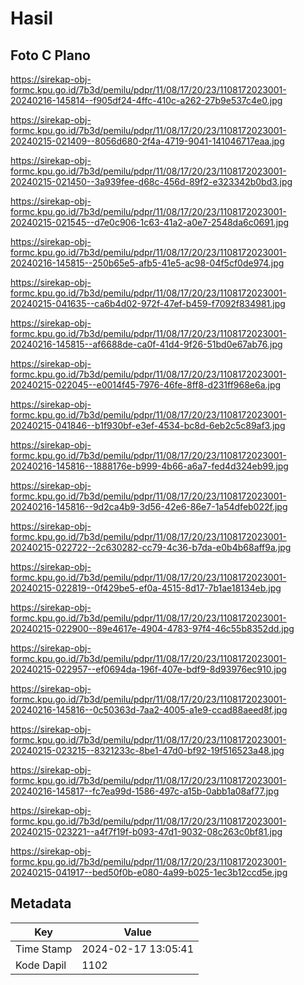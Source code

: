 # Hasil

## Foto C Plano

https://sirekap-obj-formc.kpu.go.id/7b3d/pemilu/pdpr/11/08/17/20/23/1108172023001-20240216-145814--f905df24-4ffc-410c-a262-27b9e537c4e0.jpg

https://sirekap-obj-formc.kpu.go.id/7b3d/pemilu/pdpr/11/08/17/20/23/1108172023001-20240215-021409--8056d680-2f4a-4719-9041-141046717eaa.jpg

https://sirekap-obj-formc.kpu.go.id/7b3d/pemilu/pdpr/11/08/17/20/23/1108172023001-20240215-021450--3a939fee-d68c-456d-89f2-e323342b0bd3.jpg

https://sirekap-obj-formc.kpu.go.id/7b3d/pemilu/pdpr/11/08/17/20/23/1108172023001-20240215-021545--d7e0c906-1c63-41a2-a0e7-2548da6c0691.jpg

https://sirekap-obj-formc.kpu.go.id/7b3d/pemilu/pdpr/11/08/17/20/23/1108172023001-20240216-145815--250b65e5-afb5-41e5-ac98-04f5cf0de974.jpg

https://sirekap-obj-formc.kpu.go.id/7b3d/pemilu/pdpr/11/08/17/20/23/1108172023001-20240215-041635--ca6b4d02-972f-47ef-b459-f7092f834981.jpg

https://sirekap-obj-formc.kpu.go.id/7b3d/pemilu/pdpr/11/08/17/20/23/1108172023001-20240216-145815--af6688de-ca0f-41d4-9f26-51bd0e67ab76.jpg

https://sirekap-obj-formc.kpu.go.id/7b3d/pemilu/pdpr/11/08/17/20/23/1108172023001-20240215-022045--e0014f45-7976-46fe-8ff8-d231ff968e6a.jpg

https://sirekap-obj-formc.kpu.go.id/7b3d/pemilu/pdpr/11/08/17/20/23/1108172023001-20240215-041846--b1f930bf-e3ef-4534-bc8d-6eb2c5c89af3.jpg

https://sirekap-obj-formc.kpu.go.id/7b3d/pemilu/pdpr/11/08/17/20/23/1108172023001-20240216-145816--1888176e-b999-4b66-a6a7-fed4d324eb99.jpg

https://sirekap-obj-formc.kpu.go.id/7b3d/pemilu/pdpr/11/08/17/20/23/1108172023001-20240216-145816--9d2ca4b9-3d56-42e6-86e7-1a54dfeb022f.jpg

https://sirekap-obj-formc.kpu.go.id/7b3d/pemilu/pdpr/11/08/17/20/23/1108172023001-20240215-022722--2c630282-cc79-4c36-b7da-e0b4b68aff9a.jpg

https://sirekap-obj-formc.kpu.go.id/7b3d/pemilu/pdpr/11/08/17/20/23/1108172023001-20240215-022819--0f429be5-ef0a-4515-8d17-7b1ae18134eb.jpg

https://sirekap-obj-formc.kpu.go.id/7b3d/pemilu/pdpr/11/08/17/20/23/1108172023001-20240215-022900--89e4617e-4904-4783-97f4-46c55b8352dd.jpg

https://sirekap-obj-formc.kpu.go.id/7b3d/pemilu/pdpr/11/08/17/20/23/1108172023001-20240215-022957--ef0694da-196f-407e-bdf9-8d93976ec910.jpg

https://sirekap-obj-formc.kpu.go.id/7b3d/pemilu/pdpr/11/08/17/20/23/1108172023001-20240216-145816--0c50363d-7aa2-4005-a1e9-ccad88aeed8f.jpg

https://sirekap-obj-formc.kpu.go.id/7b3d/pemilu/pdpr/11/08/17/20/23/1108172023001-20240215-023215--8321233c-8be1-47d0-bf92-19f516523a48.jpg

https://sirekap-obj-formc.kpu.go.id/7b3d/pemilu/pdpr/11/08/17/20/23/1108172023001-20240216-145817--fc7ea99d-1586-497c-a15b-0abb1a08af77.jpg

https://sirekap-obj-formc.kpu.go.id/7b3d/pemilu/pdpr/11/08/17/20/23/1108172023001-20240215-023221--a4f7f19f-b093-47d1-9032-08c263c0bf81.jpg

https://sirekap-obj-formc.kpu.go.id/7b3d/pemilu/pdpr/11/08/17/20/23/1108172023001-20240215-041917--bed50f0b-e080-4a99-b025-1ec3b12ccd5e.jpg


## Metadata

| Key        | Value               |
| ---------- | ------------------- |
| Time Stamp | 2024-02-17 13:05:41 |
| Kode Dapil | 1102                |




